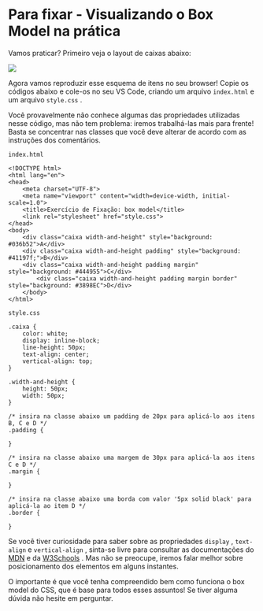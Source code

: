 # Para fixar - Visualizando o Box Model na prática

Vamos praticar? Primeiro veja o layout de caixas abaixo:

<img src="https://s3.us-east-2.amazonaws.com/assets.app.betrybe.com/fundamentals/html-css/images/css-box-model-example-a9ff30a667b5b5ac7e412931ed9b2afc.png">

Agora vamos reproduzir esse esquema de itens no seu browser! Copie os códigos abaixo e cole-os no seu VS Code, criando um arquivo ```index.html``` e um arquivo ```style.css``` .

Você provavelmente não conhece algumas das propriedades utilizadas nesse código, mas não tem problema: iremos trabalhá-las mais para frente! Basta se concentrar nas classes que você deve alterar de acordo com as instruções dos comentários.

```index.html```

```
<!DOCTYPE html>
<html lang="en">
<head>
    <meta charset="UTF-8">
    <meta name="viewport" content="width=device-width, initial-scale=1.0">
    <title>Exercício de Fixação: box model</title>
    <link rel="stylesheet" href="style.css">
</head>
<body>
    <div class="caixa width-and-height" style="background: #036b52">A</div>
    <div class="caixa width-and-height padding" style="background: #41197f;">B</div>
    <div class="caixa width-and-height padding margin" style="background: #444955">C</div>
        <div class="caixa width-and-height padding margin border" style="background: #3898EC">D</div>
    </body>
</html>
```
```style.css```
```
.caixa {
    color: white;
    display: inline-block;
    line-height: 50px;
    text-align: center;
    vertical-align: top;
}

.width-and-height {
    height: 50px;
    width: 50px;
}

/* insira na classe abaixo um padding de 20px para aplicá-lo aos itens B, C e D */
.padding {

}

/* insira na classe abaixo uma margem de 30px para aplicá-la aos itens C e D */
.margin {

}

/* insira na classe abaixo uma borda com valor '5px solid black' para aplicá-la ao item D */
.border {

}
```

Se você tiver curiosidade para saber sobre as propriedades ```display``` , ```text-align``` e ```vertical-align``` , sinta-se livre para consultar as documentações do [MDN](https://developer.mozilla.org/pt-BR/docs/Aprender/CSS/Construindo_blocos/The_box_model) e da [W3Schools](https://www.w3schools.com/css/css_boxmodel.asp) . Mas não se preocupe, iremos falar melhor sobre posicionamento dos elementos em alguns instantes.

O importante é que você tenha compreendido bem como funciona o box model do CSS, que é base para todos esses assuntos! Se tiver alguma dúvida não hesite em perguntar.
